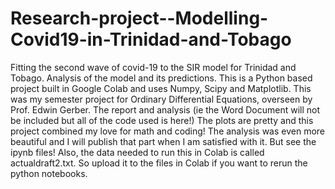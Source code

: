 # Research-project--Modelling-Covid19-in-Trinidad-and-Tobago
Fitting the second wave of covid-19 to the SIR model for Trinidad and Tobago. Analysis of the model and its predictions. This is a Python based project built in Google Colab and uses Numpy, Scipy and Matplotlib. This was my semester project for Ordinary Differential Equations, overseen by Prof. Edwin Gerber. The report and analysis (ie the Word Document will not be included but all of the code used is here!) The plots are pretty and this project combined my love for math and coding! The analysis was even more beautiful and I will publish that part when I am satisfied with it. But see the ipynb files! Also, the data needed to run this in Colab is called actualdraft2.txt. So upload it to the files in Colab if you want to rerun the python notebooks. 
